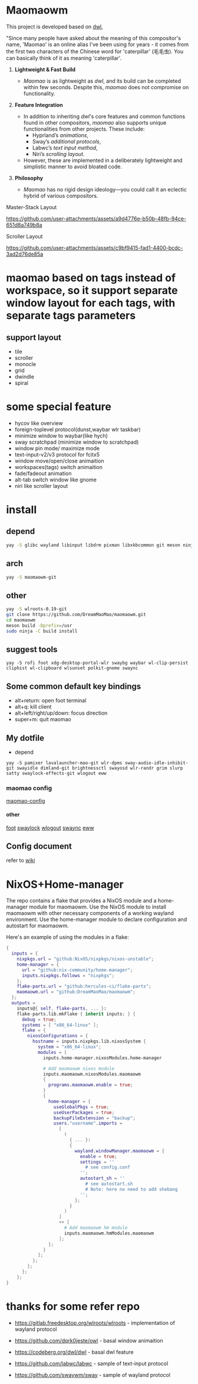 # Maomaowm

This project is developed based on [dwl](https://codeberg.org/dwl/dwl/),

"Since many people have asked about the meaning of this compositor's name,  'Maomao' is an online alias I've been using for years - it comes from the first two characters of the Chinese word for 'caterpillar' (毛毛虫). You can basically think of it as meaning 'caterpillar'.

1. **Lightweight & Fast Build**  
   - *Maomao* is as lightweight as *dwl*, and its build can be completed within few seconds. Despite this, *maomao* does not compromise on functionality.  

2. **Feature Integration**  
   - In addition to inheriting *dwl*'s core features and common functions found in other compositors, *maomao* also supports unique functionalities from other projects. These include:  
     - Hyprland’s *animations*,  
     - Sway’s *additional protocols*,  
     - Labwc’s *text input method*,  
     - Niri’s *scrolling layout*.  
   - However, these are implemented in a deliberately lightweight and simplistic manner to avoid bloated code.  

3. **Philosophy**  
   - *Maomao* has no rigid design ideology—you could call it an eclectic hybrid of various compositors.

Master-Stack Layout

https://github.com/user-attachments/assets/a9d4776e-b50b-48fb-94ce-651d8a749b8a

Scroller Layout

https://github.com/user-attachments/assets/c9bf9415-fad1-4400-bcdc-3ad2d76de85a


# maomao based on tags instead of workspace, so it support separate window layout for each tags, with separate tags parameters

## support layout

- tile
- scroller
- monocle
- grid
- dwindle
- spiral

# some special feature

- hycov like overview
- foreign-toplevel protocol(dunst,waybar wlr taskbar)
- minimize window to waybar(like hych)
- sway scratchpad (minimize window to scratchpad)
- window pin mode/ maximize mode
- text-input-v2/v3 protocol for fcitx5
- window move/open/close animaition
- workspaces(tags) switch animaition
- fade/fadeout animation
- alt-tab switch window like gnome
- niri like scroller layout

# install

## depend

```bash
yay -S glibc wayland libinput libdrm pixman libxkbcommon git meson ninja wayland-protocols libdisplay-info libliftoff hwdata seatd pcre2
```

## arch
```bash
yay -S maomaowm-git

```

## other
```bash
yay -S wlroots-0.19-git
git clone https://github.com/DreamMaoMao/maomaowm.git
cd maomaowm
meson build -Dprefix=/usr
sudo ninja -C build install
```

## suggest tools

```
yay -S rofi foot xdg-desktop-portal-wlr swaybg waybar wl-clip-persist cliphist wl-clipboard wlsunset polkit-gnome swaync

```

## Some common default key bindings
- alt+return: open foot terminal
- alt+q: kill client
- alt+left/right/up/down: focus direction
- super+m: quit maomao

## My dotfile
- depend
```
yay -S pamixer lavalauncher-mao-git wlr-dpms sway-audio-idle-inhibit-git swayidle dimland-git brightnessctl swayosd wlr-randr grim slurp satty swaylock-effects-git wlogout eww
```
### maomao config
[maomao-config](https://github.com/DreamMaoMao/dotfile/tree/main/maomao)
#### other
[foot](https://github.com/DreamMaoMao/dotfile/tree/main/foot)
[swaylock](https://github.com/DreamMaoMao/dotfile/tree/main/swaylock)
[wlogout](https://github.com/DreamMaoMao/dotfile/tree/main/wlogout)
[swaync](https://github.com/DreamMaoMao/dotfile/tree/main/swaync)
[eww](https://github.com/DreamMaoMao/dotfile/tree/main/eww)

## Config document
refer to [wiki](https://github.com/DreamMaoMao/maomaowm/wiki/)


# NixOS+Home-manager

The repo contains a flake that provides a NixOS module and a home-manager module for maomaowm.
Use the NixOS module to install maomaowm with other necessary components of a working wayland environment.
Use the home-manager module to declare configuration and autostart for maomaowm.

Here's an example of using the modules in a flake:

```nix
{
  inputs = {
    nixpkgs.url = "github:NixOS/nixpkgs/nixos-unstable";
    home-manager = {
      url = "github:nix-community/home-manager";
      inputs.nixpkgs.follows = "nixpkgs";
    };
    flake-parts.url = "github:hercules-ci/flake-parts";
    maomaowm.url = "github:DreamMaoMao/maomaowm";
  };
  outputs =
    inputs@{ self, flake-parts, ... }:
    flake-parts.lib.mkFlake { inherit inputs; } {
      debug = true;
      systems = [ "x86_64-linux" ];
      flake = {
        nixosConfigurations = {
          hostname = inputs.nixpkgs.lib.nixosSystem {
            system = "x86_64-linux";
            modules = [
              inputs.home-manager.nixosModules.home-manager

              # Add maomaowm nixos module
              inputs.maomaowm.nixosModules.maomaowm
              {
                programs.maomaowm.enable = true;
              }
              {
                home-manager = {
                  useGlobalPkgs = true;
                  useUserPackages = true;
                  backupFileExtension = "backup";
                  users."username".imports =
                    [
                      (
                        { ... }:
                        {
                          wayland.windowManager.maomaowm = {
                            enable = true;
                            settings = ''
                              # see config.conf
                            '';
                            autostart_sh = ''
                              # see autostart.sh
                              # Note: here no need to add shebang
                            '';
                          };
                        }
                      )
                    ]
                    ++ [
                      # Add maomaowm hm module
                      inputs.maomaowm.hmModules.maomaowm
                    ];
                };
              }
            ];
          };
        };
      };
    };
}
```

# thanks for some refer repo

- https://gitlab.freedesktop.org/wlroots/wlroots - implementation of wayland protocol

- https://github.com/dqrk0jeste/owl - basal window animaition

- https://codeberg.org/dwl/dwl - basal dwl feature

- https://github.com/labwc/labwc - sample of text-input protocol

- https://github.com/swaywm/sway - sample of wayland protocol
